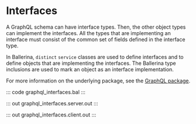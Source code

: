 # Interfaces

A GraphQL schema can have interface types. Then, the other object types can
implement the interfaces. All the types that are implementing an interface
must consist of the common set of fields defined in the interface type.

In Ballerina, `distinct` `service` classes are used to define interfaces and
to define objects that are implementing the interfaces. The Ballerina type
inclusions are used to mark an object as an interface implementation.

For more information on the underlying package, see the
[GraphQL package](https://docs.central.ballerina.io/ballerina/graphql/latest/).

::: code graphql_interfaces.bal :::

::: out graphql_interfaces.server.out :::

::: out graphql_interfaces.client.out :::
